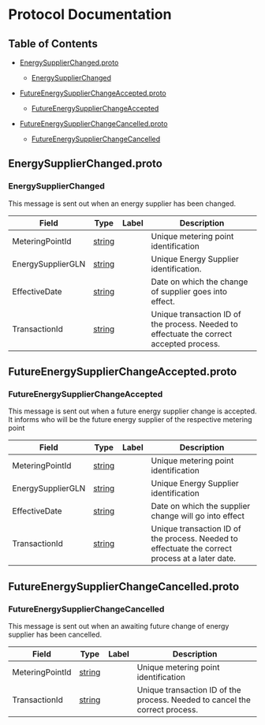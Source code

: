 # Protocol Documentation

## Table of Contents

- [EnergySupplierChanged.proto](#EnergySupplierChanged.proto)
    - [EnergySupplierChanged](#.EnergySupplierChanged)
  
- [FutureEnergySupplierChangeAccepted.proto](#FutureEnergySupplierChangeAccepted.proto)
    - [FutureEnergySupplierChangeAccepted](#.FutureEnergySupplierChangeAccepted)
  
- [FutureEnergySupplierChangeCancelled.proto](#FutureEnergySupplierChangeCancelled.proto)
    - [FutureEnergySupplierChangeCancelled](#.FutureEnergySupplierChangeCancelled)

<a name="EnergySupplierChanged.proto"></a>

## EnergySupplierChanged.proto

<a name=".EnergySupplierChanged"></a>

### EnergySupplierChanged

This message is sent out when an energy supplier has been changed.

| Field | Type | Label | Description |
| ----- | ---- | ----- | ----------- |
| MeteringPointId | [string](#string) |  | Unique metering point identification |
| EnergySupplierGLN | [string](#string) |  | Unique Energy Supplier identification. |
| EffectiveDate | [string](#string) |  | Date on which the change of supplier goes into effect. |
| TransactionId | [string](#string) |  | Unique transaction ID of the process. Needed to effectuate the correct accepted process. |

<a name="FutureEnergySupplierChangeAccepted.proto"></a>

## FutureEnergySupplierChangeAccepted.proto

<a name=".FutureEnergySupplierChangeAccepted"></a>

### FutureEnergySupplierChangeAccepted

This message is sent out when a future energy supplier change is accepted. It informs who will be the future energy supplier of the respective metering point

| Field | Type | Label | Description |
| ----- | ---- | ----- | ----------- |
| MeteringPointId | [string](#string) |  | Unique metering point identification |
| EnergySupplierGLN | [string](#string) |  | Unique Energy Supplier identification |
| EffectiveDate | [string](#string) |  | Date on which the supplier change will go into effect |
| TransactionId | [string](#string) |  | Unique transaction ID of the process. Needed to effectuate the correct process at a later date. |

<a name="FutureEnergySupplierChangeCancelled.proto"></a>

## FutureEnergySupplierChangeCancelled.proto

<a name=".FutureEnergySupplierChangeCancelled"></a>

### FutureEnergySupplierChangeCancelled

This message is sent out when an awaiting future change of energy supplier has been cancelled.

| Field | Type | Label | Description |
| ----- | ---- | ----- | ----------- |
| MeteringPointId | [string](#string) |  | Unique metering point identification |
| TransactionId | [string](#string) |  | Unique transaction ID of the process. Needed to cancel the correct process. |
